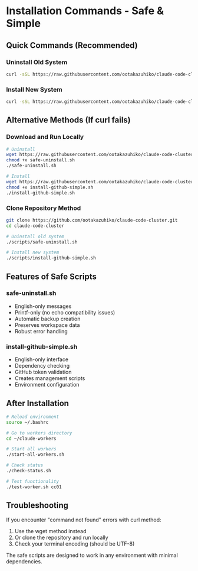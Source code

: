 # Installation Commands - Safe & Simple

## Quick Commands (Recommended)

### Uninstall Old System
```bash
curl -sSL https://raw.githubusercontent.com/ootakazuhiko/claude-code-cluster/main/scripts/safe-uninstall.sh | bash
```

### Install New System
```bash
curl -sSL https://raw.githubusercontent.com/ootakazuhiko/claude-code-cluster/main/scripts/install-github-simple.sh | bash
```

## Alternative Methods (If curl fails)

### Download and Run Locally

```bash
# Uninstall
wget https://raw.githubusercontent.com/ootakazuhiko/claude-code-cluster/main/scripts/safe-uninstall.sh
chmod +x safe-uninstall.sh
./safe-uninstall.sh

# Install
wget https://raw.githubusercontent.com/ootakazuhiko/claude-code-cluster/main/scripts/install-github-simple.sh
chmod +x install-github-simple.sh
./install-github-simple.sh
```

### Clone Repository Method

```bash
git clone https://github.com/ootakazuhiko/claude-code-cluster.git
cd claude-code-cluster

# Uninstall old system
./scripts/safe-uninstall.sh

# Install new system
./scripts/install-github-simple.sh
```

## Features of Safe Scripts

### safe-uninstall.sh
- English-only messages
- Printf-only (no echo compatibility issues)
- Automatic backup creation
- Preserves workspace data
- Robust error handling

### install-github-simple.sh
- English-only interface
- Dependency checking
- GitHub token validation
- Creates management scripts
- Environment configuration

## After Installation

```bash
# Reload environment
source ~/.bashrc

# Go to workers directory
cd ~/claude-workers

# Start all workers
./start-all-workers.sh

# Check status
./check-status.sh

# Test functionality
./test-worker.sh cc01
```

## Troubleshooting

If you encounter "command not found" errors with curl method:
1. Use the wget method instead
2. Or clone the repository and run locally
3. Check your terminal encoding (should be UTF-8)

The safe scripts are designed to work in any environment with minimal dependencies.